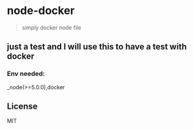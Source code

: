 # node-docker

> simply docker node file


## just a test and I will use this to have a test with docker


### Env needed:

_node(>=5.0.0),docker


## License

MIT
